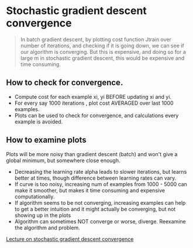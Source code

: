 # Stochastic gradient descent convergence

> In batch gradient descent, by plotting cost function Jtrain over number of iterations, and checking if it is going down, we can see if our algorithm is converging. But this is expensive, and doing so for a large m in stochastic gradient descent, this would be expensive and time consuming.


## How to check for convergence.
* Compute cost for each example xi, yi BEFORE updating xi and yi.
* For every say 1000 iterations , plot cost AVERAGED over last 1000 examples.
* Plots can be used to check for convergence, and calculations every example is avoided.

## How to examine plots
Plots will be more noisy than gradient descent (batch) and won't give a global minimum, but somewhere close enough.

* Decreasing the learning rate alpha leads to slower iterations, but learns better at times, though difference between learning rates can vary.
* If curve is too noisy, increasing num of examples from 1000 - 5000 can make it smoother, but makes it time consuming and expensive computationally.
* If algorithm seems to be not converging, increasing examples can help to get a better intuition and it might actually be converging, but not showing up in the plots
* Algorithm can sometimes NOT converge or worse, diverge. Reexamine the algorithm and problem.

[Lecture on stochastic gradient descent convergence](https://www.coursera.org/learn/machine-learning/lecture/fKi0M/stochastic-gradient-descent-convergence)